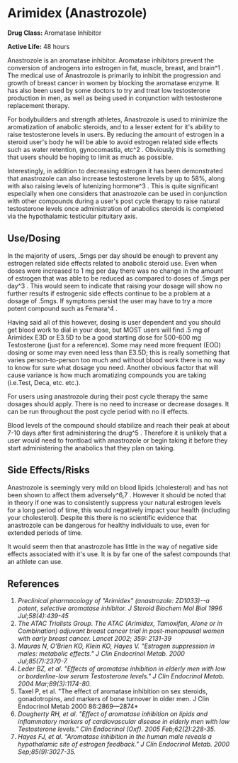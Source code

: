 # Arimidex (Anastrozole)

**Drug Class:** Aromatase Inhibitor
 
**Active Life:** 48 hours

Anastrozole is an aromatase inhibitor. Aromatase inhibitors prevent the conversion of androgens into estrogen in fat, muscle, breast, and brain^1 . The medical use of Anastrozole is primarily to inhibit the progression and growth of breast cancer in women by blocking the aromatase enzyme. It has also been used by some doctors to try and treat low testosterone production in men, as well as being used in conjunction with testosterone replacement therapy. 

For bodybuilders and strength athletes, Anastrozole is used to minimize the aromatization of anabolic steroids, and to a lesser extent for it's ability to raise testosterone levels in users. By reducing the amount of estrogen in a steroid user's body he will be able to avoid estrogen related side effects such as water retention, gynocomastia, etc^2 . Obviously this is something that users should be hoping to limit as much as possible.

Interestingly, in addition to decreasing estrogen it has been demonstrated that anastrozole can also increase testosterone levels by up to 58%, along with also raising levels of lutenizing hormone^3 . This is quite significant especially when one considers that anastrozole can be used in conjunction with other compounds during a user's post cycle therapy to raise natural testosterone levels once administration of anabolics steroids is completed via the hypothalamic testicular pituitary axis.

## Use/Dosing

In the majority of users, .5mgs per day should be enough to prevent any estrogen related side effects related to anabolic steroid use. Even when doses were increased to 1 mg per day there was no change in the amount of estrogen that was able to be reduced as compared to doses of .5mgs per day^3 . This would seem to indicate that raising your dosage will show no further results if estrogenic side effects continue to be a problem at a dosage of .5mgs. If symptoms persist the user may have to try a more potent compound such as Femara^4 . 

Having said all of this however, dosing is user dependent and you should get blood work to dial in your dose, but MOST users will find .5 mg of Arimidex E3D or E3.5D to be a good starting dose for 500-600 mg Testosterone (just for a reference). Some may need more frequent (EOD) dosing or some may even need less than E3.5D; this is really something that varies person-to-person too much and without blood work there is no way to know for sure what dosage you need. Another obvious factor that will cause variance is how much aromatizing compounds you are taking (i.e.Test, Deca, etc. etc.).

For users using anastrozole during their post cycle therapy the same dosages should apply. There is no need to increase or decrease dosages. It can be run throughout the post cycle period with no ill effects.

Blood levels of the compound should stabilize and reach their peak at about 7-10 days after first administering the drug^5 . Therefore it is unlikely that a user would need to frontload with anastrozole or begin taking it before they start administering the anabolics that they plan on taking.

## Side Effects/Risks

Anastrozole is seemingly very mild on blood lipids (cholesterol) and has not been shown to affect them adversely^6,7 . However it should be noted that in theory if one was to consistently suppress your natural estrogen levels for a long period of time, this would negatively impact your health (including your cholesterol). Despite this there is no scientific evidence that anastrozole can be dangerous for healthy individuals to use, even for extended periods of time. 

It would seem then that anastrozole has little in the way of negative side effects associated with it's use. It is by far one of the safest compounds that an athlete can use.

## References

1. *Preclinical pharmacology of "Arimidex" (anastrozole: ZD1033)--a potent, selective aromatase inhibitor. J Steroid Biochem Mol Biol 1996 Jul;58(4):439-45*
2. *The ATAC Trialists Group. The ATAC (Arimidex, Tamoxifen, Alone or in Combination) adjuvant breast cancer trial in post-menopausal women with early breast cancer. Lancet 2002; 359: 2131-39*
3. *Mauras N, O'Brien KO, Klein KO, Hayes V. "Estrogen suppression in males: metabolic effects." J Clin Endocrinol Metab. 2000 Jul;85(7):2370-7.*
4. *Leder BZ, et al. "Effects of aromatase inhibition in elderly men with low or borderline-low serum Testosterone levels." J Clin Endocrinol Metab. 2004 Mar;89(3):1174-80.*
5. Taxel P, et al. "The effect of aromatase inhibition on sex steroids, gonadotropins, and markers of bone turnover in older men. J Clin Endocrinol Metab 2000 86:2869—2874*
6. *Dougherty RH, et al. "Effect of aromatase inhibition on lipids and inflammatory markers of cardiovascular disease in elderly men with low Testosterone levels." Clin Endocrinol (Oxf). 2005 Feb;62(2):228-35.*
7. *Hayes FJ, et al. "Aromatase inhibition in the human male reveals a hypothalamic site of estrogen feedback." J Clin Endocrinol Metab. 2000 Sep;85(9):3027-35.*